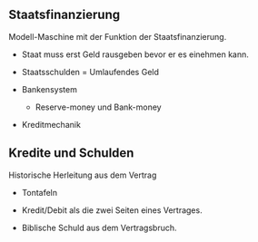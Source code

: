 ## Staatsfinanzierung 

Modell-Maschine mit der Funktion der Staatsfinanzierung.

- Staat muss erst Geld rausgeben bevor er es einehmen kann.

- Staatsschulden = Umlaufendes Geld

- Bankensystem 
  - Reserve-money und Bank-money

- Kreditmechanik


## Kredite und Schulden 

Historische Herleitung aus dem Vertrag 
- Tontafeln
- Kredit/Debit als die zwei Seiten eines Vertrages.

- Biblische Schuld aus dem Vertragsbruch.
  





